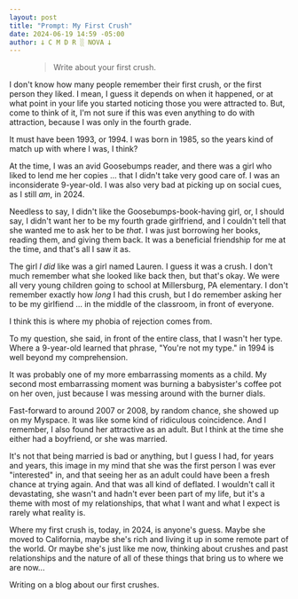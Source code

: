 ```yaml
---
layout: post
title: "Prompt: My First Crush"
date: 2024-06-19 14:59 -05:00
author: 𐕣 C M D R ░ NOVA 𐕣
---
```


<!-- wp:pullquote -->
<figure class="wp-block-pullquote"><blockquote><p>Write about your first crush.</p></blockquote></figure>
<!-- /wp:pullquote -->

<!-- wp:paragraph -->
<p>I don't know how many people remember their first crush, or the first person they liked. I mean, I guess it depends on when it happened, or at what point in your life you started noticing those you were attracted to. But, come to think of it, I'm not sure if this was even anything to do with attraction, because I was only in the fourth grade.</p>
<!-- /wp:paragraph -->

<!-- wp:paragraph -->
<p>It must have been 1993, or 1994. I was born in 1985, so the years kind of match up with where I was, I think?</p>
<!-- /wp:paragraph -->

<!-- wp:paragraph -->
<p>At the time, I was an avid Goosebumps reader, and there was a girl who liked to lend me her copies ... that I didn't take very good care of. I was an inconsiderate 9-year-old. I was also very bad at picking up on social cues, as I still <em>am</em>, in 2024. </p>
<!-- /wp:paragraph -->

<!-- wp:paragraph -->
<p>Needless to say, I didn't like the Goosebumps-book-having girl, or, I should say, I didn't want her to be my fourth grade girlfriend, and I couldn't tell that she wanted me to ask her to be <em>that</em>. I was just borrowing her books, reading them, and giving them back. It was a beneficial friendship for me at the time, and that's all I saw it as.</p>
<!-- /wp:paragraph -->

<!-- wp:paragraph -->
<p>The girl <em>I did</em> like was a girl named Lauren. I guess it was a crush. I don't much remember what she looked like back then, but that's okay. We were all very young children going to school at Millersburg, PA elementary. I don't remember exactly how <em>long</em> I had this crush, but I do remember asking her to be my girlfiend ... in the middle of the classroom, in front of everyone.</p>
<!-- /wp:paragraph -->

<!-- wp:paragraph -->
<p>I think this is where my phobia of rejection comes from.</p>
<!-- /wp:paragraph -->

<!-- wp:paragraph -->
<p>To my question, she said, in front of the entire class, that I wasn't her type. Where a 9-year-old learned that phrase, "You're not my type." in 1994 is well beyond my comprehension.</p>
<!-- /wp:paragraph -->

<!-- wp:paragraph -->
<p>It was probably one of my more embarrassing moments as a child. My second most embarrassing moment was burning a babysister's coffee pot on her oven, just because I was messing around with the burner dials.</p>
<!-- /wp:paragraph -->

<!-- wp:paragraph -->
<p>Fast-forward to around 2007 or 2008, by random chance, she showed up on my Myspace. It was like some kind of ridiculous coincidence. And I remember, I also found her attractive as an adult. But I think at the time she either had a boyfriend, or she was married.</p>
<!-- /wp:paragraph -->

<!-- wp:paragraph -->
<p>It's not that being married is bad or anything, but I guess I had, for years and years, this image in my mind that she was the first person I was ever "interested" in, and that seeing her as an adult could have been a fresh chance at trying again. And that was all kind of deflated. I wouldn't call it devastating, she wasn't and hadn't ever been part of my life, but it's a theme with most of my relationships, that what I want and what I expect is rarely what reality is.</p>
<!-- /wp:paragraph -->

<!-- wp:paragraph -->
<p>Where my first crush is, today, in 2024, is anyone's guess. Maybe she moved to California, maybe she's rich and living it up in some remote part of the world. Or maybe she's just like me now, thinking about crushes and past relationships and the nature of all of these things that bring us to where we are now...</p>
<!-- /wp:paragraph -->

<!-- wp:paragraph -->
<p>Writing on a blog about our first crushes.</p>
<!-- /wp:paragraph -->